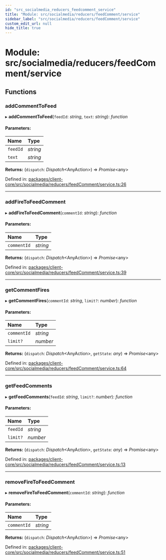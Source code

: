 ```yaml
---
id: "src_socialmedia_reducers_feedcomment_service"
title: "Module: src/socialmedia/reducers/feedComment/service"
sidebar_label: "src/socialmedia/reducers/feedComment/service"
custom_edit_url: null
hide_title: true
---
```


# Module: src/socialmedia/reducers/feedComment/service

## Functions

### addCommentToFeed

▸ **addCommentToFeed**(`feedId`: *string*, `text`: *string*): *function*

#### Parameters:

Name | Type |
:------ | :------ |
`feedId` | *string* |
`text` | *string* |

**Returns:** (`dispatch`: *Dispatch*<AnyAction\>) => *Promise*<any\>

Defined in: [packages/client-core/src/socialmedia/reducers/feedComment/service.ts:26](https://github.com/xr3ngine/xr3ngine/blob/673ad6a5f/packages/client-core/src/socialmedia/reducers/feedComment/service.ts#L26)

___

### addFireToFeedComment

▸ **addFireToFeedComment**(`commentId`: *string*): *function*

#### Parameters:

Name | Type |
:------ | :------ |
`commentId` | *string* |

**Returns:** (`dispatch`: *Dispatch*<AnyAction\>) => *Promise*<any\>

Defined in: [packages/client-core/src/socialmedia/reducers/feedComment/service.ts:39](https://github.com/xr3ngine/xr3ngine/blob/673ad6a5f/packages/client-core/src/socialmedia/reducers/feedComment/service.ts#L39)

___

### getCommentFires

▸ **getCommentFires**(`commentId`: *string*, `limit?`: *number*): *function*

#### Parameters:

Name | Type |
:------ | :------ |
`commentId` | *string* |
`limit?` | *number* |

**Returns:** (`dispatch`: *Dispatch*<AnyAction\>, `getState`: *any*) => *Promise*<any\>

Defined in: [packages/client-core/src/socialmedia/reducers/feedComment/service.ts:64](https://github.com/xr3ngine/xr3ngine/blob/673ad6a5f/packages/client-core/src/socialmedia/reducers/feedComment/service.ts#L64)

___

### getFeedComments

▸ **getFeedComments**(`feedId`: *string*, `limit?`: *number*): *function*

#### Parameters:

Name | Type |
:------ | :------ |
`feedId` | *string* |
`limit?` | *number* |

**Returns:** (`dispatch`: *Dispatch*<AnyAction\>, `getState`: *any*) => *Promise*<any\>

Defined in: [packages/client-core/src/socialmedia/reducers/feedComment/service.ts:13](https://github.com/xr3ngine/xr3ngine/blob/673ad6a5f/packages/client-core/src/socialmedia/reducers/feedComment/service.ts#L13)

___

### removeFireToFeedComment

▸ **removeFireToFeedComment**(`commentId`: *string*): *function*

#### Parameters:

Name | Type |
:------ | :------ |
`commentId` | *string* |

**Returns:** (`dispatch`: *Dispatch*<AnyAction\>) => *Promise*<any\>

Defined in: [packages/client-core/src/socialmedia/reducers/feedComment/service.ts:51](https://github.com/xr3ngine/xr3ngine/blob/673ad6a5f/packages/client-core/src/socialmedia/reducers/feedComment/service.ts#L51)
